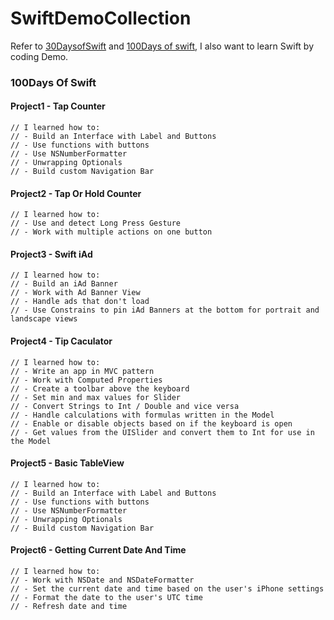 # SwiftDemoCollection
Refer to [30DaysofSwift](https://github.com/allenwong/30DaysofSwift) and [100Days of swift](http://samvlu.com/), I also want to learn Swift by coding Demo.

### 100Days Of Swift
#### Project1 - Tap Counter
```
// I learned how to:
// - Build an Interface with Label and Buttons
// - Use functions with buttons
// - Use NSNumberFormatter
// - Unwrapping Optionals
// - Build custom Navigation Bar
```

#### Project2 - Tap Or Hold Counter
```
// I learned how to:
// - Use and detect Long Press Gesture
// - Work with multiple actions on one button
```

#### Project3 - Swift iAd
```
// I learned how to:
// - Build an iAd Banner
// - Work with Ad Banner View
// - Handle ads that don't load
// - Use Constrains to pin iAd Banners at the bottom for portrait and landscape views
```
#### Project4 - Tip Caculator
```
// I learned how to:
// - Write an app in MVC pattern
// - Work with Computed Properties
// - Create a toolbar above the keyboard
// - Set min and max values for Slider
// - Convert Strings to Int / Double and vice versa
// - Handle calculations with formulas written in the Model
// - Enable or disable objects based on if the keyboard is open
// - Get values from the UISlider and convert them to Int for use in the Model
```

#### Project5 - Basic TableView
```
// I learned how to:
// - Build an Interface with Label and Buttons
// - Use functions with buttons
// - Use NSNumberFormatter
// - Unwrapping Optionals
// - Build custom Navigation Bar
```

#### Project6 - Getting Current Date And Time
```
// I learned how to:
// - Work with NSDate and NSDateFormatter
// - Set the current date and time based on the user's iPhone settings
// - Format the date to the user's UTC time
// - Refresh date and time
```